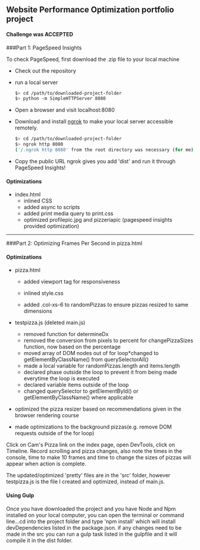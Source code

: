 ## Website Performance Optimization portfolio project

#### Challenge was ACCEPTED

###Part 1: PageSpeed Insights

To check PageSpeed, first download the .zip file to your local machine

* Check out the repository
* run a local server

  ```bash
  $> cd /path/to/downloaded-project-folder
  $> python -m SimpleHTTPServer 8080
  ```

* Open a browser and visit localhost:8080
* Download and install [ngrok](https://ngrok.com/) to make your local server accessible remotely.

  ``` bash
  $> cd /path/to/downloaded-project-folder
  $> ngrok http 8080
  ('/.ngrok http 8080' from the root directory was necessary (for me).)
  ```

* Copy the public URL ngrok gives you add 'dist' and run it through PageSpeed Insights!


#### Optimizations
 * index.html
    * inlined CSS
    * added async to scripts
    * added print media query to print.css
    * optimized profilepic.jpg and pizzeriapic (pagespeed insights provided optimization)


___
###Part 2: Optimizing Frames Per Second in pizza.html

#### Optimizations   
  * pizza.html
    * added viewport tag for responsiveness
    * inlined style.css

    * added .col-xs-6 to randomPizzas to ensure pizzas resized to same dimensions

  * testpizza.js (deleted main.js)
    * removed function for determineDx
    * removed the conversion from pixels to percent for changePizzaSizes function, now based
    on the percentage
    * moved array of DOM nodes out of for loop*changed to getElementByClassName() from querySelectorAll()
    * made a local variable for randomPizzas.length and items.length
    * declared phase outside the loop to prevent it from being made everytime the loop is executed
    * declared variable items outside of the loop
    * changed querySelector to getElementById() or getElementByClassName() where applicable


  * optimized the pizza resizer based on recommendations given in the browser rendering course
  * made optimizations to the background pizzas(e.g. remove DOM requests outside of the for loop)

Click on Cam's Pizza link on the index page, open DevTools, click on Timeline.
Record scrolling and pizza changes, also note the times in the console, time to make 10 frames and time to change the sizes of pizzas will appear when action is complete.

The updated/optimized 'pretty' files are in the 'src' folder, however testpizza.js is the file I created and optimized, instead of main.js.


#### Using Gulp
  Once you have downloaded the project and you have Node and Npm installed on your local computer, you can open the terminal or command line...cd into the project folder and type 'npm install' which will install devDependencies listed in the package.json. if any changes need to be made in the src you can run a gulp task listed in the gulpfile and it will compile it in the dist folder.
